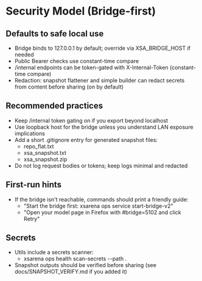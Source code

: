 # Security Model (Bridge-first)

## Defaults to safe local use
- Bridge binds to 127.0.0.1 by default; override via XSA_BRIDGE_HOST if needed
- Public Bearer checks use constant-time compare
- /internal endpoints can be token-gated with X-Internal-Token (constant-time compare)
- Redaction: snapshot flattener and simple builder can redact secrets from content before sharing (on by default)

## Recommended practices
- Keep /internal token gating on if you export beyond localhost
- Use loopback host for the bridge unless you understand LAN exposure implications
- Add a short .gitignore entry for generated snapshot files:
  - repo_flat.txt
  - xsa_snapshot.txt
  - xsa_snapshot.zip
- Do not log request bodies or tokens; keep logs minimal and redacted

## First-run hints
- If the bridge isn't reachable, commands should print a friendly guide:
  - "Start the bridge first: xsarena ops service start-bridge-v2"
  - "Open your model page in Firefox with #bridge=5102 and click Retry"

## Secrets
- Utils include a secrets scanner:
  - xsarena ops health scan-secrets --path .
- Snapshot outputs should be verified before sharing (see docs/SNAPSHOT_VERIFY.md if you added it)
